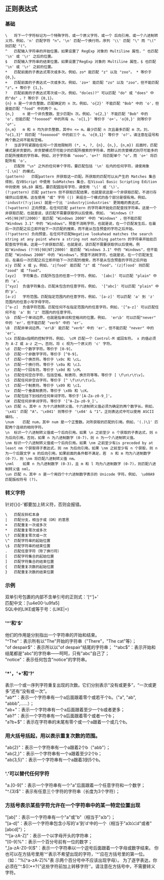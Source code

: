 ﻿## 正则表达式
### 基础
```
\	将下一个字符标记为一个特殊字符、或一个原义字符、或一个 后向引用、或一个八进制转义符。例如，'n' 匹配字符 "n"。'\n' 匹配一个换行符。序列 '\\' 匹配 "\" 而 "\(" 则匹配 "("。
^	匹配输入字符串的开始位置。如果设置了 RegExp 对象的 Multiline 属性，^ 也匹配 '\n' 或 '\r' 之后的位置。
$	匹配输入字符串的结束位置。如果设置了RegExp 对象的 Multiline 属性，$ 也匹配 '\n' 或 '\r' 之前的位置。
*	匹配前面的子表达式零次或多次。例如，zo* 能匹配 "z" 以及 "zoo"。 * 等价于{0,}。
+	匹配前面的子表达式一次或多次。例如，'zo+' 能匹配 "zo" 以及 "zoo"，但不能匹配 "z"。+ 等价于 {1,}。
?	匹配前面的子表达式零次或一次。例如，"do(es)?" 可以匹配 "do" 或 "does" 中的"do" 。? 等价于 {0,1}。
{n}	n 是一个非负整数。匹配确定的 n 次。例如，'o{2}' 不能匹配 "Bob" 中的 'o'，但是能匹配 "food" 中的两个 o。
{n,}	n 是一个非负整数。至少匹配n 次。例如，'o{2,}' 不能匹配 "Bob" 中的 'o'，但能匹配 "foooood" 中的所有 o。'o{1,}' 等价于 'o+'。'o{0,}' 则等价于 'o*'。
{n,m}	m 和 n 均为非负整数，其中n <= m。最少匹配 n 次且最多匹配 m 次。刘， "o{1,3}" 将匹配 "fooooood" 中的前三个 o。'o{0,1}' 等价于 'o?'。请注意在逗号和两个数之间不能有空格。
?	当该字符紧跟在任何一个其他限制符 (*, +, ?, {n}, {n,}, {n,m}) 后面时，匹配模式是非贪婪的。非贪婪模式尽可能少的匹配所搜索的字符串，而默认的贪婪模式则尽可能多的匹配所搜索的字符串。例如，对于字符串 "oooo"，'o+?' 将匹配单个 "o"，而 'o+' 将匹配所有 'o'。
.	匹配除 "\n" 之外的任何单个字符。要匹配包括 '\n' 在内的任何字符，请使用象 '[.\n]' 的模式。
(pattern)	匹配pattern 并获取这一匹配。所获取的匹配可以从产生的 Matches 集合得到，在VBScript 中使用 SubMatches 集合，在Visual Basic Scripting Edition 中则使用 $0…$9 属性。要匹配圆括号字符，请使用 '\(' 或 '\)'。
(?:pattern)	匹配 pattern 但不获取匹配结果，也就是说这是一个非获取匹配，不进行存储供以后使用。这在使用 "或" 字符 (|) 来组合一个模式的各个部分是很有用。例如， 'industr(?:y|ies) 就是一个比 'industry|industries' 更简略的表达式。
(?=pattern)	正向预查，在任何匹配 pattern 的字符串开始处匹配查找字符串。这是一个非获取匹配，也就是说，该匹配不需要获取供以后使用。例如， 'Windows (?=95|98|NT|2000)' 能匹配 "Windows 2000" 中的 "Windows" ，但不能匹配 "Windows 3.1" 中的 "Windows"。预查不消耗字符，也就是说，在一个匹配发生后，在最后一次匹配之后立即开始下一次匹配的搜索，而不是从包含预查的字符之后开始。
(?!pattern)	负向预查，在任何不匹配Negative lookahead matches the search string at any point where a string not matching pattern 的字符串开始处匹配查找字符串。这是一个非获取匹配，也就是说，该匹配不需要获取供以后使用。例如'Windows (?!95|98|NT|2000)' 能匹配 "Windows 3.1" 中的 "Windows"，但不能匹配 "Windows 2000" 中的 "Windows"。预查不消耗字符，也就是说，在一个匹配发生后，在最后一次匹配之后立即开始下一次匹配的搜索，而不是从包含预查的字符之后开始 
x|y	匹配 x 或 y。例如，'z|food' 能匹配 "z" 或 "food"。'(z|f)ood' 则匹配 "zood" 或 "food"。 
[xyz]	字符集合。匹配所包含的任意一个字符。例如， '[abc]' 可以匹配 "plain" 中的 'a'。 
[^xyz]	负值字符集合。匹配未包含的任意字符。例如， '[^abc]' 可以匹配 "plain" 中的'p'。 
[a-z]	字符范围。匹配指定范围内的任意字符。例如，'[a-z]' 可以匹配 'a' 到 'z' 范围内的任意小写字母字符。 
[^a-z]	负值字符范围。匹配任何不在指定范围内的任意字符。例如，'[^a-z]' 可以匹配任何不在 'a' 到 'z' 范围内的任意字符。 
\b	匹配一个单词边界，也就是指单词和空格间的位置。例如， 'er\b' 可以匹配"never" 中的 'er'，但不能匹配 "verb" 中的 'er'。 
\B	匹配非单词边界。'er\B' 能匹配 "verb" 中的 'er'，但不能匹配 "never" 中的 'er'。
\cx	匹配由x指明的控制字符。例如， \cM 匹配一个 Control-M 或回车符。 x 的值必须为 A-Z 或 a-z 之一。否则，将 c 视为一个原义的 'c' 字符。 
\d	匹配一个数字字符。等价于 [0-9]。 
\D	匹配一个非数字字符。等价于 [^0-9]。 
\f	匹配一个换页符。等价于 \x0c 和 \cL。
\n	匹配一个换行符。等价于 \x0a 和 \cJ。
\r	匹配一个回车符。等价于 \x0d 和 \cM。
\s	匹配任何空白字符，包括空格、制表符、换页符等等。等价于 [ \f\n\r\t\v]。
\S	匹配任何非空白字符。等价于 [^ \f\n\r\t\v]。
\t	匹配一个制表符。等价于 \x09 和 \cI。
\v	匹配一个垂直制表符。等价于 \x0b 和 \cK。
\w	匹配包括下划线的任何单词字符。等价于'[A-Za-z0-9_]'。 
\W	匹配任何非单词字符。等价于 '[^A-Za-z0-9_]'。 
\xn	匹配 n，其中 n 为十六进制转义值。十六进制转义值必须为确定的两个数字长。例如， '\x41' 匹配 "A"。'\x041' 则等价于 '\x04' & "1"。正则表达式中可以使用 ASCII 编码。.
\num	匹配 num，其中 num 是一个正整数。对所获取的匹配的引用。例如，'(.)\1' 匹配两个连续的相同字符。 
\n	标识一个八进制转义值或一个后向引用。如果 \n 之前至少 n 个获取的子表达式，则 n 为后向引用。否则，如果 n 为八进制数字 (0-7)，则 n 为一个八进制转义值。
\nm	标识一个八进制转义值或一个后向引用。如果 \nm 之前至少有is preceded by at least nm 个获取得子表达式，则 nm 为后向引用。如果 \nm 之前至少有 n 个获取，则 n 为一个后跟文字 m 的后向引用。如果前面的条件都不满足，若  n 和 m 均为八进制数字 (0-7)，则 \nm 将匹配八进制转义值 nm。
\nml	如果 n 为八进制数字 (0-3)，且 m 和 l 均为八进制数字 (0-7)，则匹配八进制转义值 nml。
\un	匹配 n，其中 n 是一个用四个十六进制数字表示的 Unicode 字符。例如， \u00A9 匹配版权符号 (?)。

```
### 转义字符
针对{}()-'都要加上转义符，否则会报错。 
```
\	匹配反斜杠本身  
|	匹配分支，相当于或（OR）的意思  
+	匹配重复一次或多次  
*	匹配重复零次或多次  
\?	匹配重复零次或一次  
\^	匹配字符串的起始位置  
\$	匹配字符串的结束位置  
.	匹配任意字符（除了换行符）  
[	匹配字符集合的起始位置  
]	匹配字符集合的结束位置  
{	匹配重复次数的起始位置  
}	匹配重复次数的结束位置  
```
### 示例
双单引号包裹的内部不含单引号的正则式：\'[^']+\'  
匹配中文：[\u4e00-\u9fa5]  
SQL中的LIKE或等于号：(LIKE|=)  
### '^'和'$'
他们的作用是分别指出一个字符串的开始和结束。  
"^The"：表示所有以"The"开始的字符串（"There"，"The cat"等）；  
"of despair$"：表示所以以"of despair"结尾的字符串；  
"^abc$"：表示开始和结尾都是"abc"的字符串——呵呵，只有"abc"自己了；  
"notice"：表示任何包含"notice"的字符串。  
### '*'，'+'和'?'
表示一个或一序列字符重复出现的次数。它们分别表示“没有或更多”，“一次或更多”还有“没有或一次”。  
"ab*"：表示一个字符串有一个a后面跟着零个或若干个b。（"a", "ab", "abbb",……）；  
"ab+"：表示一个字符串有一个a后面跟着至少一个b或者更多；  
"ab?"：表示一个字符串有一个a后面跟着零个或者一个b；  
"a?b+$"：表示在字符串的末尾有零个或一个a跟着一个或几个b。
### 用大括号括起，用以表示重复次数的范围。
"ab{2}"：表示一个字符串有一个a跟着2个b（"abb"）；  
"ab{2,}"：表示一个字符串有一个a跟着至少2个b；  
"ab{3,5}"：表示一个字符串有一个a跟着3到5个b。  
### '.'可以替代任何字符
"a.[0-9]"：表示一个字符串有一个"a"后面跟着一个任意字符和一个数字；  
"^.{3}$"：表示有任意三个字符的字符串（长度为3个字符）；
### 方括号表示某些字符允许在一个字符串中的某一特定位置出现
"[ab]"：表示一个字符串有一个"a"或"b"（相当于"a¦b"）；  
"[a-d]"：表示一个字符串包含小写的'a'到'd'中的一个（相当于"a¦b¦c¦d"或者"[abcd]"）；  
"^[a-zA-Z]"：表示一个以字母开头的字符串；  
"[0-9]%"：表示一个百分号前有一位的数字；  
",[a-zA-Z0-9]$"：表示一个字符串以一个逗号后面跟着一个字母或数字结束。  
你也可以在方括号里用'^'表示不希望出现的字符，'^'应在方括号里的第一位。（如："%[^a-zA-Z]%"表
示两个百分号中不应该出现字母）。  
为了逐字表达，你必须在"^.$()¦*+?{\"这些字符前加上转移字符'\'。请注意在方括号中，不需要转义字符。



